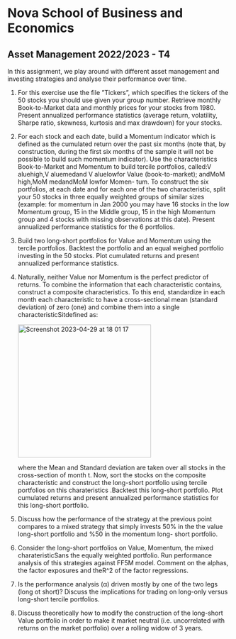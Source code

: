 # Nova School of Business and Economics

## Asset Management 2022/2023 - T4
In this assignment, we play around with different asset management and investing strategies and analyse their performance over time.

1. For this exercise use the file ”Tickers”, which specifies the tickers of the 50 stocks you should use
    given your group number. Retrieve monthly Book-to-Market data and monthly prices for your
    stocks from 1980. Present annualized performance statistics (average return, volatility, Sharpe
    ratio, skewness, kurtosis and max drawdown) for your stocks.
    
2. For each stock and each date, build a Momentum indicator which is defined as the cumulated
    return over the past six months (note that, by construction, during the first six months of
    the sample it will not be possible to build such momentum indicator). Use the characteristics
    Book-to-Market and Momentum to build tercile portfolios, called:V aluehigh,V aluemedand
    V aluelowfor Value (book-to-market); andMoM high,MoM medandMoM lowfor Momen-
    tum. To construct the six portfolios, at each date and for each one of the two characteristic, split
    your 50 stocks in three equally weighted groups of similar sizes (example: for momentum in Jan
    2000 you may have 16 stocks in the low Momentum group, 15 in the Middle group, 15 in the
    high Momentum group and 4 stocks with missing observations at this date). Present annualized
    performance statistics for the 6 portfolios.
    
3. Build two long-short portfolios for Value and Momentum using the tercile portfolios. Backtest
    the portfolio and an equal weighed portfolio investing in the 50 stocks. Plot cumulated returns
    and present annualized performance statistics.
    
4. Naturally, neither Value nor Momentum is the perfect predictor of returns. To combine the
    information that each characteristic contains, construct a composite characteristics. To this end,
    standardize in each month each characteristic to have a cross-sectional mean (standard deviation)
    of zero (one) and combine them into a single characteristicSitdefined as:

    <img width="300" alt="Screenshot 2023-04-29 at 18 01 17" src="https://user-images.githubusercontent.com/123978459/235314713-352e065e-d9b8-459b-b3c8-d27180ca3a94.png">

    where the Mean and Standard deviation are taken over all stocks in the cross-section of month
    t. Now, sort the stocks on the composite characteristic and construct the long-short portfolio
    using tercile portfolios on this charateristics .Backtest this long-short portfolio. Plot cumulated
    returns and present annualized performance statistics for this long-short portfolio.

5. Discuss how the performance of the strategy at the previous point compares to a mixed strategy
    that simply invests 50% in the the value long-short portfolio and %50 in the momentum long-
    short portfolio.
    
6. Consider the long-short portfolios on Value, Momentum, the mixed charateristicSans the equally
    weighted portfolio. Run performance analysis of this strategies against FF5M model. Comment
    on the alphas, the factor exposures and theR^2 of the factor regressions.
    
7. Is the performance analysis (α) driven mostly by one of the two legs (long ot short)? Discuss
    the implications for trading on long-only versus long-short tercile portfolios.
    
8. Discuss theoretically how to modify the construction of the long-short Value portfolio in order
    to make it market neutral (i.e. uncorrelated with returns on the market portfolio) over a rolling
    widow of 3 years.
